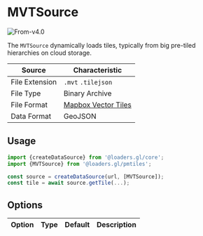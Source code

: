 # MVTSource

<p class="badges">
  <img src="https://img.shields.io/badge/From-v4.0-blue.svg?style=flat-square" alt="From-v4.0" />
</p>

The `MVTSource` dynamically loads tiles, typically from big pre-tiled hierarchies on cloud storage.

| Source         | Characteristic                                       |
| -------------- | ---------------------------------------------------- |
| File Extension | `.mvt` `.tilejson`                                   |
| File Type      | Binary Archive                                       |
| File Format    | [Mapbox Vector Tiles](/docs/modules/mvt/formats/mvt) |
| Data Format    | GeoJSON                                              |

## Usage

```typescript
import {createDataSource} from '@loaders.gl/core';
import {MVTSource} from '@loaders.gl/pmtiles';

const source = createDataSource(url, [MVTSource]);
const tile = await source.getTile(...);
```

## Options

| Option | Type | Default | Description |
| ------ | ---- | ------- | ----------- |
